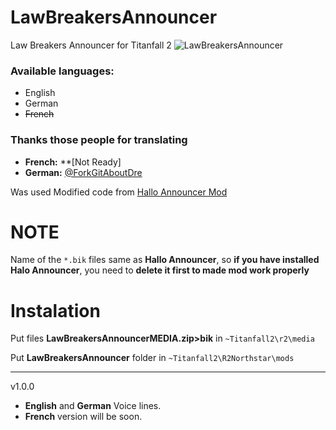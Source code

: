 # LawBreakersAnnouncer
Law Breakers Announcer for Titanfall 2
![LawBreakersAnnouncer](https://user-images.githubusercontent.com/37307454/160692167-410213de-9276-4294-bfdb-d2cd052bbb37.png)

### Available languages:
- English
- German
- ~~French~~
### Thanks those people for translating

- **French:** **[Not Ready]
- **German:** [@ForkGitAboutDre](https://github.com/ForkGitAboutDre)


Was used Modified code from [Hallo Announcer Mod](https://captaindiqhedd.gitbook.io/caps-titanfall-2-mods/mods/announcers/halo-announcer/halo-announcer-install)

# NOTE
Name of the `*.bik` files same as **Hallo Announcer**, so **if you have installed Halo Announcer**, you need to **delete it first to made mod work properly**
# Instalation

Put files **LawBreakersAnnouncerMEDIA.zip>bik** in `~Titanfall2\r2\media`

Put  **LawBreakersAnnouncer** folder in `~Titanfall2\R2Northstar\mods`

-----------------------------------------------------------------------------------------
v1.0.0
- **English** and **German** Voice lines.
- **French** version will be soon.
